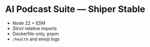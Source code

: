# AI Podcast Suite — Shiper Stable
- Node 22 + ESM
- Strict relative imports
- Dockerfile-only, pnpm
- `/health` and emoji logs
